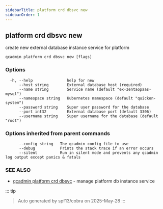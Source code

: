 ```yaml
---
sidebarTitle: platform crd dbsvc new
sidebarOrder: 1
---
```


## platform crd dbsvc new<Badge type="tip" text="4.0.0" />

create new external database instance service for platform

```
qcadmin platform crd dbsvc new [flags]
```

### Options

```
  -h, --help               help for new
      --host string        External database host (required)
      --name string        Service name (default "ex-zentaopaas-mysql")
      --namespace string   Kubernetes namespace (default "quickon-system")
      --password string    Super user password for the database
      --port int32         External database port (default 3306)
      --username string    Super username for the database (default "root")
```

### Options inherited from parent commands

```
      --config string   The qcadmin config file to use
      --debug           Prints the stack trace if an error occurs
      --silent          Run in silent mode and prevents any qcadmin log output except panics & fatals
```

### SEE ALSO

* [qcadmin platform crd dbsvc](platform_crd_dbsvc.md)	 - manage platform db instance service

::: tip
>Auto generated by spf13/cobra on 2025-May-28
:::